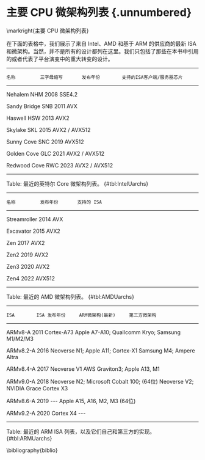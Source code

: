 # 主要 CPU 微架构列表 {.unnumbered}

\markright{主要 CPU 微架构列表}

[TODO]: 在下面的表格中添加边框线

在下面的表格中，我们展示了来自 Intel、AMD 和基于 ARM 的供应商的最新 ISA 和微架构。当然，并不是所有的设计都列在这里。我们只包括了那些在本书中引用的或者代表了平台演变中的重大转变的设计。

---------------------------------------------------------------
    名称         三字母缩写       发布年份        支持的ISA客户端/服务器芯片
------------  ---------------  ---------------  ---------------
   Nehalem         NHM             2008             SSE4.2

Sandy Bridge       SNB             2011              AVX

   Haswell         HSW             2013              AVX2

   Skylake         SKL             2015         AVX2 / AVX512

 Sunny Cove        SNC             2019             AVX512

 Golden Cove       GLC             2021         AVX2 / AVX512 

Redwood Cove       RWC             2023         AVX2 / AVX512 

---------------------------------------------------------------

Table: 最近的英特尔 Core 微架构列表。 {#tbl:IntelUarchs}

----------------------------------------------
    名称         发布年份       支持的 ISA
------------  ---------------  ---------------
Streamroller      2014              AVX

  Excavator       2015              AVX2

   Zen            2017              AVX2

   Zen2           2019              AVX2

   Zen3           2020              AVX2

   Zen4           2022             AVX512

----------------------------------------------

Table: 最近的 AMD 微架构列表。 {#tbl:AMDUarchs}

------------------------------------------------------------------
    ISA        ISA 发布年份     ARM微架构(最新)     第三方微架构
                                           
------------  ---------------  --------------   ------------------
  ARMv8-A          2011          Cortex-A73        Apple A7-A10;
                                                  Quallcomm Kryo;
                                                 Samsung M1/M2/M3

 ARMv8.2-A         2016         Neoverse N1;         Apple A11;
                                 Cortex-X1           Samsung M4;
                                                    Ampere Altra

 ARMv8.4-A         2017         Neoverse V1        AWS Graviton3;
                                                   Apple A13, M1

 ARMv9.0-A         2018         Neoverse N2;    Microsoft Cobalt 100;
(64位)                           Neoverse V2;        NVIDIA Grace
                                 Cortex X3

 ARMv8.6-A         2019             ---          Apple A15, A16, M2, M3
(64位)

 ARMv9.2-A         2020          Cortex X4              ---

------------------------------------------------------------------

Table: 最近的 ARM ISA 列表，以及它们自己和第三方的实现。 {#tbl:ARMUarchs}

\bibliography{biblio}